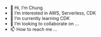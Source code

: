- 👋 Hi, I’m Chung
- 👀 I’m interested in AWS, Serverless, CDK
- 🌱 I’m currently learning CDK
- 💞️ I’m looking to collaborate on ...
- 📫 How to reach me ...

